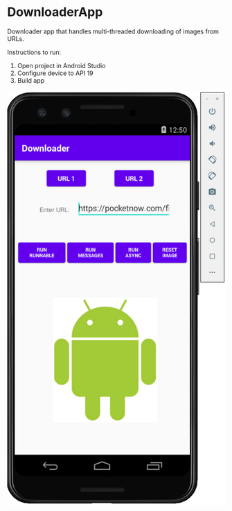# DownloaderApp

Downloader app that handles multi-threaded downloading of images from URLs.

Instructions to run:
1. Open project in Android Studio
2. Configure device to API 19
3. Build app

![Preview](test.png)
